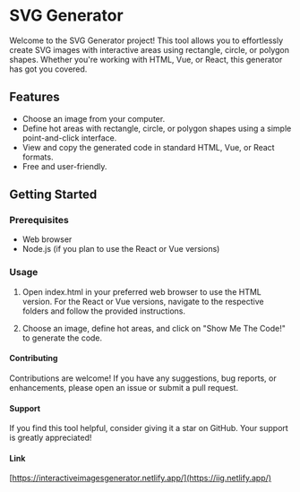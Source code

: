 # SVG Generator

Welcome to the SVG Generator project! This tool allows you to effortlessly create SVG images with interactive areas using rectangle, circle, or polygon shapes. Whether you're working with HTML, Vue, or React, this generator has got you covered.

## Features

- Choose an image from your computer.
- Define hot areas with rectangle, circle, or polygon shapes using a simple point-and-click interface.
- View and copy the generated code in standard HTML, Vue, or React formats.
- Free and user-friendly.

## Getting Started

### Prerequisites

- Web browser
- Node.js (if you plan to use the React or Vue versions)

### Usage

1. Open index.html in your preferred web browser to use the HTML version. For the React or Vue versions, navigate to the respective folders and follow the provided instructions.

2. Choose an image, define hot areas, and click on "Show Me The Code!" to generate the code.

#### Contributing
Contributions are welcome! If you have any suggestions, bug reports, or enhancements, please open an issue or submit a pull request.

#### Support
If you find this tool helpful, consider giving it a star on GitHub. Your support is greatly appreciated!

#### Link
[https://interactiveimagesgenerator.netlify.app/](https://iig.netlify.app/)
